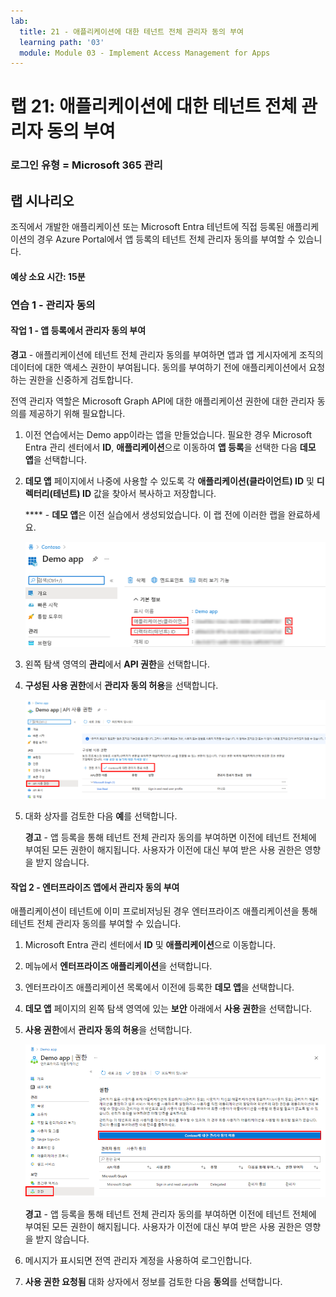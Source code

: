 ```yaml
---
lab:
  title: 21 - 애플리케이션에 대한 테넌트 전체 관리자 동의 부여
  learning path: '03'
  module: Module 03 - Implement Access Management for Apps
---
```


# 랩 21: 애플리케이션에 대한 테넌트 전체 관리자 동의 부여

### 로그인 유형 = Microsoft 365 관리

## 랩 시나리오

조직에서 개발한 애플리케이션 또는 Microsoft Entra 테넌트에 직접 등록된 애플리케이션의 경우 Azure Portal에서 앱 등록의 테넌트 전체 관리자 동의를 부여할 수 있습니다.

#### 예상 소요 시간: 15분

### 연습 1 - 관리자 동의

#### 작업 1 - 앱 등록에서 관리자 동의 부여

   **경고** - 애플리케이션에 테넌트 전체 관리자 동의를 부여하면 앱과 앱 게시자에게 조직의 데이터에 대한 액세스 권한이 부여됩니다. 동의를 부여하기 전에 애플리케이션에서 요청하는 권한을 신중하게 검토합니다.

전역 관리자 역할은 Microsoft Graph API에 대한 애플리케이션 권한에 대한 관리자 동의를 제공하기 위해 필요합니다.

1. 이전 연습에서는 Demo app이라는 앱을 만들었습니다. 필요한 경우 Microsoft Entra 관리 센터에서 **ID**, **애플리케이션**으로 이동하여 **앱 등록**을 선택한 다음 **데모 앱**을 선택합니다.

2. **데모 앱** 페이지에서 나중에 사용할 수 있도록 각 **애플리케이션(클라이언트) ID** 및 **디렉터리(테넌트) ID** 값을 찾아서 복사하고 저장합니다.

    **** - **데모 앱**은 이전 실습에서 생성되었습니다. 이 랩 전에 이러한 랩을 완료하세요.

    ![디렉터리 ID가 강조 표시된 데모 앱 페이지를 보여 주는 화면 이미지](./media/lp3-mod3-demo-app-directory-id.png)

3. 왼쪽 탐색 영역의 **관리**에서 **API 권한**을 선택합니다.

4. **구성된 사용 권한**에서 **관리자 동의 허용**을 선택합니다.

    ![Contos에 대한 관리자 동의 허용이 강조 표시된 API 권한 페이지를 보여 주는 화면 이미지](./media/lp3-mod3-api-permissions-admin-consent.png)

5. 대화 상자를 검토한 다음 **예**를 선택합니다.

   **경고** - 앱 등록을 통해 테넌트 전체 관리자 동의를 부여하면 이전에 테넌트 전체에 부여된 모든 권한이 해지됩니다. 사용자가 이전에 대신 부여 받은 사용 권한은 영향을 받지 않습니다.

#### 작업 2 - 엔터프라이즈 앱에서 관리자 동의 부여

애플리케이션이 테넌트에 이미 프로비저닝된 경우 엔터프라이즈 애플리케이션을 통해 테넌트 전체 관리자 동의를 부여할 수 있습니다.

1. Microsoft Entra 관리 센터에서 **ID** 및 **애플리케이션**으로 이동합니다.

2. 메뉴에서 **엔터프라이즈 애플리케이션**을 선택합니다.

3. 엔터프라이즈 애플리케이션 목록에서 이전에 등록한 **데모 앱**을 선택합니다.

4. **데모 앱** 페이지의 왼쪽 탐색 영역에 있는 **보안** 아래에서 **사용 권한**을 선택합니다.

5. **사용 권한**에서 **관리자 동의 허용**을 선택합니다.

    ![Contos에 대한 관리자 동의 부여가 강조 표시된 Demo app 페이지를 보여 주는 화면 이미지](./media/lp3-mod3-grant-admin-consent-in-enterprise-app.png)

   **경고** - 앱 등록을 통해 테넌트 전체 관리자 동의를 부여하면 이전에 테넌트 전체에 부여된 모든 권한이 해지됩니다. 사용자가 이전에 대신 부여 받은 사용 권한은 영향을 받지 않습니다.

6. 메시지가 표시되면 전역 관리자 계정을 사용하여 로그인합니다.

7. **사용 권한 요청됨** 대화 상자에서 정보를 검토한 다음 **동의**를 선택합니다.
